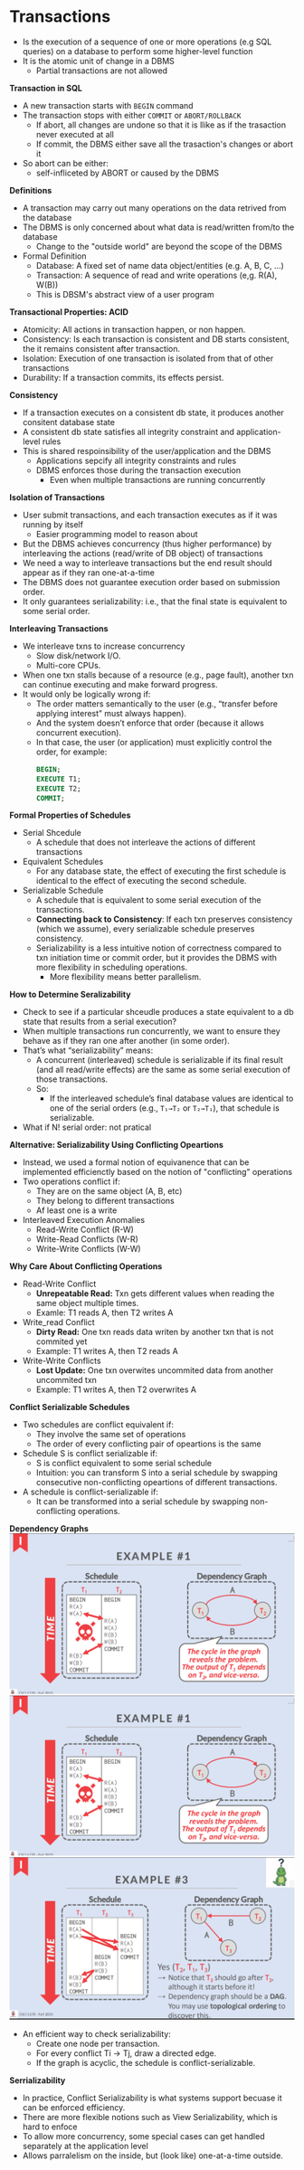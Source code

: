 # Transactions
- Is the execution of a sequence of one or more operations (e.g SQL queries) on a database to perform some higher-level function
- It is the atomic unit of change in a DBMS
    - Partial transactions are not allowed

__Transaction in SQL__
- A new transaction starts with `BEGIN` command
- The transaction stops with either `COMMIT` or `ABORT/ROLLBACK`
    - If abort, all changes are undone so that it is llike as if the trasaction never executed at all
    - If commit, the DBMS either save all the trasaction's changes or abort it
- So abort can be either:
    - self-infliceted by ABORT or caused by the DBMS

__Definitions__
- A transaction may carry out many operations on the data retrived from the database
- The DBMS is only concerned about what data is read/written from/to the database
    - Change to the "outside world" are beyond the scope of the DBMS
- Formal Definition
    - Database: A fixed set of name data object/entities (e.g. A, B, C, ...)
    - Transaction: A sequence of read and write operations (e,g. R(A), W(B))
    - This is DBSM's abstract view of a user program

__Transactional Properties: ACID__
- Atomicity: All actions in transaction happen, or non happen.
- Consistency: Is each transaction is consistent and DB starts consistent, the it remains consistent after transaction.
- Isolation: Execution of one transaction is isolated from that of other transactions
- Durability: If a transaction commits, its effects persist.

__Consistency__
- If a transaction executes on a consistent db state, it produces another consitent database state
- A consistent db state satisfies all integrity constraint and application-level rules
- This is shared respoinsibility of the user/application and the DBMS
    - Applications sepcify all integrity constraints and rules
    - DBMS enforces those during the transaction execution
        - Even when multiple transactions are running concurrently

__Isolation of Transactions__
- User submit transactions, and each transaction executes as if it was running by itself
    - Easier programming model to reason about
- But the DBMS achieves concurrency (thus higher performance) by interleaving the actions (read/write of DB object) of transactions
- We need a way to interleave transactions but the end result should appear as if they ran one-at-a-time
- The DBMS does not guarantee execution order based on submission order.
- It only guarantees serializability: i.e., that the final state is equivalent to some serial order.

__Interleaving Transactions__
- We interleave txns to increase concurrency
    - Slow disk/network I/O.
    - Multi-core CPUs.
- When one txn stalls because of a resource (e.g., page fault), another txn can continue executing and make forward progress.
- It would only be logically wrong if:
    - The order matters semantically to the user (e.g., “transfer before applying interest” must always happen).
    - And the system doesn’t enforce that order (because it allows concurrent execution).
    - In that case, the user (or application) must explicitly control the order, for example:
        ```sql
        BEGIN;
        EXECUTE T1;
        EXECUTE T2;
        COMMIT;
        ```

__Formal Properties of Schedules__
- Serial Shcedule
    - A schedule that does not interleave the actions of different transactions
- Equivalent Schedules
    - For any database state, the effect of executing the first schedule is identical to the effect of executing the second schedule.
- Serializable Schedule
    - A schedule that is equivalent to some serial execution of the transactions.
    - __Connecting back to Consistency__: If each txn preserves consistency (which we assume), every serializable schedule preserves consistency.
    - Serializability is a less intuitive notion of correctness compared to txn initiation time or commit order, but it provides the DBMS with more flexibility in scheduling operations.
        - More flexibility means better parallelism.


__How to Determine Seralizability__
- Check to see if a particular shceudle produces a state equivalent to a db state that results from a serial execution?
- When multiple transactions run concurrently, we want to ensure they behave as if they ran one after another (in some
order).
- That’s what “serializability” means:
    - A concurrent (interleaved) schedule is serializable if its final result (and all read/write effects) are the same 
    as some serial execution of those transactions.
    - So:
        - If the interleaved schedule’s final database values are identical to one of the serial orders (e.g., `T₁→T₂` or `T₂→T₁`), that schedule is serializable.
- What if N! serial order: not pratical


__Alternative: Serializability Using Conflicting Opeartions__
- Instead, we used a formal notion of equivanence that can be implemented efficienctly based on the notion of "conflicting" operations
- Two operations conflict if:
    - They are on the same object (A, B, etc)
    - They belong to different transactions
    - Af least one is a write
- Interleaved Execution Anomalies
    - Read-Write Conflict (R-W)
    - Write-Read Conflicts (W-R)
    - Write-Write Conflicts (W-W)

__Why Care About Conflicting Operations__
- Read-Write Conflict
    - __Unrepeatable Read:__ Txn gets different values when reading the same object multiple times.
    - Examle: T1 reads A, then T2 writes A
- Write_read Conflict
    - __Dirty Read:__ One txn reads data writen by another txn that is not commited yet
    - Example: T1 writes A, then T2 reads A
- Write-Write Conflicts
    - __Lost Update:__ One txn overwites uncommited data from another uncommited txn
    - Example: T1 writes A, then T2 overwrites A

__Conflict Serializable Schedules__
- Two schedules are conflict equivalent if:
    - They involve the same set of operations
    - The order of every conflicting pair of opeartions is the same
- Schedule S is conflict serializable if:
    - S is conflict equivalent to some serial schedule
    - Intuition: you can transform S into a serial schedule by swapping consecutive non-conflicting opeartions of different transactions.
- A schedule is conflict-serializable if:
    - It can be transformed into a serial schedule by swapping non-conflicting operations.

__Dependency Graphs__
![img](./img/Screenshot%202025-10-24%20120327.png)
![img](./img/Screenshot%202025-10-24%20120327.png)
![img](./img/Screenshot%202025-10-24%20120559.png)
- An efficient way to check serializability:
    - Create one node per transaction.
    - For every conflict Ti → Tj, draw a directed edge.
    - If the graph is acyclic, the schedule is conflict-serializable.

__Serrializability__
- In practice, Conflict Serializability is what systems support becuase it can be enforced efficiency.
- There are more flexible notions such as View Serializability, which is hard to enfoce
- To allow more concurrency, some special cases can get handled separately at the application level
- Allows parralelism on the inside, but (look like) one-at-a-time outside.
